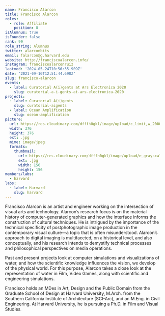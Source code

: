 ```yaml
---
name: Francisco Alarcon
title: Francisco Alarcon
roles:
  - role: Affiliate
    position: 8
isAlumnus: true
isFounder: false
rank: 99
role_string: Alumnus
twitter: alarconbits
email: falarcon@g.harvard.edu
website: http://franciscoalarcon.info/
instagram: franciscoalarconruiz
lastmod: '2024-05-24T10:56:35.909Z'
date: '2021-09-16T12:51:44.690Z'
slug: francisco-alarcon
events:
  - label: Curatorial A(i)gents at Ars Electronica 2020
    slug: curatorial-a-i-gents-at-ars-electronica-2020
projects:
  - label: Curatorial A(i)gents
    slug: curatorial-aigents
  - label: Ocean Amplification
    slug: ocean-amplification
picture:
  url: https://res.cloudinary.com/dfffh0gkl/image/upload/c_limit,w_2000,h_2000/e_grayscale/v1629122115/francisco_db4834b143.jpg
  width: 376
  height: 376
  ext: .jpg
  mime: image/jpeg
  formats:
    thumbnail:
      url: https://res.cloudinary.com/dfffh0gkl/image/upload/e_grayscale/v1629122116/thumbnail_francisco_db4834b143.jpg
      ext: .jpg
      width: 156
      height: 156
members/labs:
  - harvard
labs:
  - label: Harvard
    slug: harvard
---
```

Francisco Alarcon is an artist and engineer working on the intersection of visual arts and technology. Alarcon’s research focus is on the material history of computer-generated graphics and how the interface informs the construction of cultural techniques. He is intrigued by the importance of the technical specificity of postphotographic image production in the contemporary visual culture—a topic that is often misunderstood. Alarcon’s approach to digital imaging is multifaceted, on a historical level, and also conceptually, and his research intends to demystify technical processes and philosophical perspectives on media operations. 

Past and present projects look at computer simulations and visualizations of water, and how the scientific knowledge influences the vision, we develop of the physical world. For this purpose, Alarcon takes a close look at the representation of water in Film, Video Games, along with scientific and engineering simulations.

Francisco holds an MDes in Art, Design and the Public Domain from the Graduate School of Design at Harvard University, M.Arch. from the Southern California Institute of Architecture (SCI-Arc), and an M.Eng. in Civil Engineering. At Harvard University, he is pursuing a Ph.D. in Film and Visual Studies.